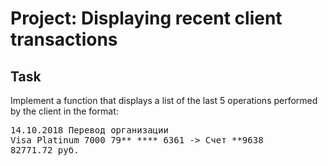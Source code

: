 # Project: Displaying recent client transactions

## Task
Implement a function that displays a list of the last 5 operations performed by the client in the format:

<pre>14.10.2018 Перевод организации
Visa Platinum 7000 79** **** 6361 -> Счет **9638
82771.72 руб.</pre>